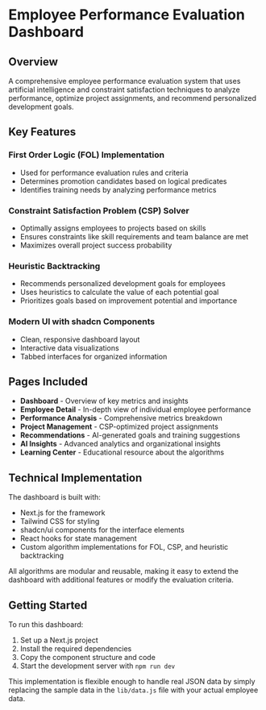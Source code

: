 # Employee Performance Evaluation Dashboard

## Overview

A comprehensive employee performance evaluation system that uses artificial intelligence and constraint satisfaction techniques to analyze performance, optimize project assignments, and recommend personalized development goals.

## Key Features

### First Order Logic (FOL) Implementation
- Used for performance evaluation rules and criteria
- Determines promotion candidates based on logical predicates
- Identifies training needs by analyzing performance metrics

### Constraint Satisfaction Problem (CSP) Solver
- Optimally assigns employees to projects based on skills
- Ensures constraints like skill requirements and team balance are met
- Maximizes overall project success probability

### Heuristic Backtracking
- Recommends personalized development goals for employees
- Uses heuristics to calculate the value of each potential goal
- Prioritizes goals based on improvement potential and importance

### Modern UI with shadcn Components
- Clean, responsive dashboard layout
- Interactive data visualizations
- Tabbed interfaces for organized information

## Pages Included

- **Dashboard** - Overview of key metrics and insights
- **Employee Detail** - In-depth view of individual employee performance
- **Performance Analysis** - Comprehensive metrics breakdown
- **Project Management** - CSP-optimized project assignments
- **Recommendations** - AI-generated goals and training suggestions
- **AI Insights** - Advanced analytics and organizational insights
- **Learning Center** - Educational resource about the algorithms

## Technical Implementation

The dashboard is built with:
- Next.js for the framework
- Tailwind CSS for styling
- shadcn/ui components for the interface elements
- React hooks for state management
- Custom algorithm implementations for FOL, CSP, and heuristic backtracking

All algorithms are modular and reusable, making it easy to extend the dashboard with additional features or modify the evaluation criteria.

## Getting Started

To run this dashboard:

1. Set up a Next.js project
2. Install the required dependencies
3. Copy the component structure and code
4. Start the development server with `npm run dev`

This implementation is flexible enough to handle real JSON data by simply replacing the sample data in the `lib/data.js` file with your actual employee data.
